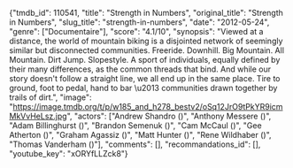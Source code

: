 {"tmdb_id": 110541, "title": "Strength in Numbers", "original_title": "Strength in Numbers", "slug_title": "strength-in-numbers", "date": "2012-05-24", "genre": ["Documentaire"], "score": "4.1/10", "synopsis": "Viewed at a distance, the world of mountain biking is a disjointed network of seemingly similar but disconnected communities. Freeride. Downhill. Big Mountain. All Mountain. Dirt Jump. Slopestyle. A sport of individuals, equally defined by their many differences, as the common threads that bind. And while our story doesn't follow a straight line, we all end up in the same place. Tire to ground, foot to pedal, hand to bar \u2013 communities drawn together by trails of dirt.", "image": "https://image.tmdb.org/t/p/w185_and_h278_bestv2/oSq12JrO9tPkYR9icmMkVvHeLsz.jpg", "actors": ["Andrew Shandro ()", "Anthony Messere ()", "Adam Billinghurst ()", "Brandon Semenuk ()", "Cam McCaul ()", "Gee Atherton ()", "Graham Agassiz ()", "Matt Hunter ()", "Rene Wildhaber ()", "Thomas Vanderham ()"], "comments": [], "recommandations_id": [], "youtube_key": "xORYfLLZck8"}